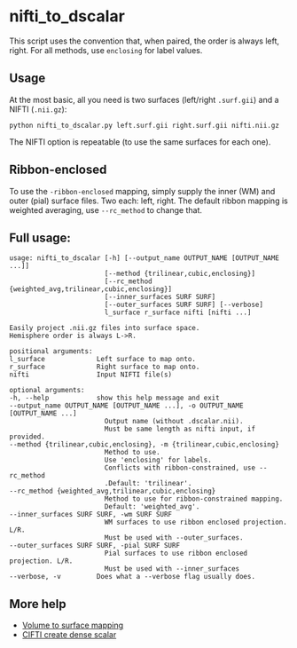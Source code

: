 # nifti_to_dscalar

This script uses the convention that, when paired, the order is always left,
right. For all methods, use `enclosing` for label values.

## Usage

At the most basic, all you need is two surfaces (left/right `.surf.gii`) and a
NIFTI (`.nii.gz`):

    python nifti_to_dscalar.py left.surf.gii right.surf.gii nifti.nii.gz

The NIFTI option is repeatable (to use the same surfaces for each one).

## Ribbon-enclosed

To use the `-ribbon-enclosed` mapping, simply supply the inner (WM) and outer
(pial) surface files. Two each: left, right. The default ribbon mapping is
weighted averaging, use `--rc_method` to change that.

## Full usage:

    usage: nifti_to_dscalar [-h] [--output_name OUTPUT_NAME [OUTPUT_NAME ...]]
                            [--method {trilinear,cubic,enclosing}]
                            [--rc_method {weighted_avg,trilinear,cubic,enclosing}]
                            [--inner_surfaces SURF SURF]
                            [--outer_surfaces SURF SURF] [--verbose]
                            l_surface r_surface nifti [nifti ...]

    Easily project .nii.gz files into surface space.
    Hemisphere order is always L->R.

    positional arguments:
    l_surface             Left surface to map onto.
    r_surface             Right surface to map onto.
    nifti                 Input NIFTI file(s)

    optional arguments:
    -h, --help            show this help message and exit
    --output_name OUTPUT_NAME [OUTPUT_NAME ...], -o OUTPUT_NAME [OUTPUT_NAME ...]
                            Output name (without .dscalar.nii).
                            Must be same length as nifti input, if provided.
    --method {trilinear,cubic,enclosing}, -m {trilinear,cubic,enclosing}
                            Method to use.
                            Use 'enclosing' for labels.
                            Conflicts with ribbon-constrained, use --rc_method
                            .Default: 'trilinear'.
    --rc_method {weighted_avg,trilinear,cubic,enclosing}
                            Method to use for ribbon-constrained mapping.
                            Default: 'weighted_avg'.
    --inner_surfaces SURF SURF, -wm SURF SURF
                            WM surfaces to use ribbon enclosed projection. L/R.
                            Must be used with --outer_surfaces.
    --outer_surfaces SURF SURF, -pial SURF SURF
                            Pial surfaces to use ribbon enclosed projection. L/R.
                            Must be used with --inner_surfaces
    --verbose, -v         Does what a --verbose flag usually does.

## More help

 - [Volume to surface mapping][1]
 - [CIFTI create dense scalar][2]


[1]: https://humanconnectome.org/software/workbench-command/-volume-to-surface-mapping
[2]: https://humanconnectome.org/software/workbench-command/-cifti-create-dense-scalar